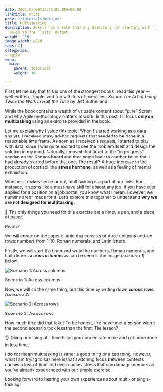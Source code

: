 ```yaml
---
date: 2021-03-09T23:00:00.000+00:00
linktitle: multi
prev: "/tutorials/mathjax"
title: Multitasking
description: Jekyll has a rule that any directory not starting with `_` will be copied
  as-is to the `_site` output.
weight: '10'
image_width: w250
tags: []
categories:
- agile
menu:
  main:
    parent: tutorials
    weight: 10

---
```

First, let me say that this is one of the strongest books I read this year — well-written, simple, and fun with lots of exercises: _Scrum: The Art of Doing Twice the Work in Half the Time_ by Jeff Sutherland.

While the book contains a wealth of valuable content about “pure” Scrum and why Agile methodology matters at work. In this post, I’ll focus **only on multitasking** using an exercise provided in the book.

Let me explain why I value this topic. When I started working as a data analyst, I received many ad-hoc requests that needed to be done in a reasonable time frame. As soon as I received a request, I started to play with data, since I was quite excited to see the problem itself and design the solution in my mind. Naturally, I moved that ticket to the "in progress" section on the Kanban board and then came back to another ticket that I had already started before that one. The result? A huge increase in the production of cortisol, the **stress hormone**, as well as a feeling of mental exhaustion.

Whether it makes sense or not, multitasking is a part of our lives. For instance, it seems like a must-have skill for almost any job. If you have ever applied for a position on a job portal, you know what I mean. However, we humans aren’t made for it. Let's explore this together to understand **why we are not designed for multitasking.**

📎 The only things you need for this exercise are a timer, a pen, and a piece of paper.

Ready?

We will create on the paper a table that consists of three columns and ten rows: numbers from 1-10, Roman numerals, and Latin letters.

Firstly, we will start the timer and write the numbers, Roman numerals, and Latin letters **across columns** as can be seen in the image (_scenario 1_) below.

![Scenario 1: Across columns](/uploads/across_column.png)

Scenario 1: Across columns

Now, we will do the same thing, but this time by writing down **across rows** _(scenario 2)._

![Scenario 2: Across rows](/uploads/across_rows.png)

Scenario 2: Across rows

How much time did that take? To be honest, I've never met a person where the second scenario took less than the first. The lesson?

👌 Doing one thing at a time helps you concentrate more and get more done in less time.

I do not mean multitasking is either a good thing or a bad thing. However, what I am trying to say here is that switching focus between contexts causes a loss of time and even causes stress that can damage memory as you've already experienced with our simple exercise.

Looking forward to hearing your own experiences about multi- or single-tasking!